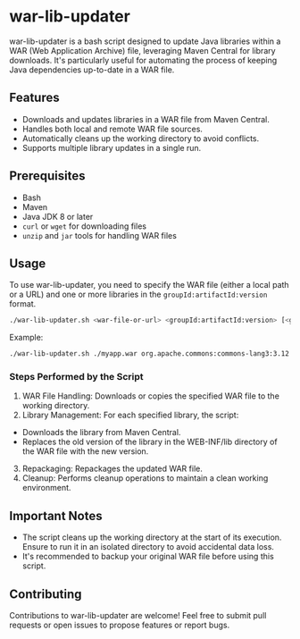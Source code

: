 # war-lib-updater

war-lib-updater is a bash script designed to update Java libraries within a WAR (Web Application Archive) file, leveraging Maven Central for library downloads. It's particularly useful for automating the process of keeping Java dependencies up-to-date in a WAR file.

## Features

- Downloads and updates libraries in a WAR file from Maven Central.
- Handles both local and remote WAR file sources.
- Automatically cleans up the working directory to avoid conflicts.
- Supports multiple library updates in a single run.

## Prerequisites

- Bash
- Maven
- Java JDK 8 or later
- `curl` or `wget` for downloading files
- `unzip` and `jar` tools for handling WAR files

## Usage

To use war-lib-updater, you need to specify the WAR file (either a local path or a URL) and one or more libraries in the `groupId:artifactId:version` format.

```bash
./war-lib-updater.sh <war-file-or-url> <groupId:artifactId:version> [<groupId:artifactId:version> ...]
```
Example:
```bash
./war-lib-updater.sh ./myapp.war org.apache.commons:commons-lang3:3.12 org.slf4j:slf4j-api:1.7.30
```


### Steps Performed by the Script
1. WAR File Handling: Downloads or copies the specified WAR file to the working directory.
2. Library Management: For each specified library, the script:
- Downloads the library from Maven Central.
- Replaces the old version of the library in the WEB-INF/lib directory of the WAR file with the new version.
3. Repackaging: Repackages the updated WAR file.
4. Cleanup: Performs cleanup operations to maintain a clean working environment.

## Important Notes
- The script cleans up the working directory at the start of its execution. Ensure to run it in an isolated directory to avoid accidental data loss.
- It's recommended to backup your original WAR file before using this script.

## Contributing
Contributions to war-lib-updater are welcome! Feel free to submit pull requests or open issues to propose features or report bugs.